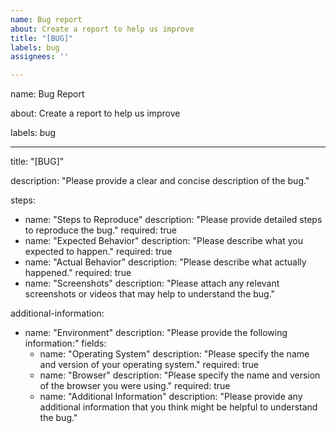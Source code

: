 ```yaml
---
name: Bug report
about: Create a report to help us improve
title: "[BUG]"
labels: bug
assignees: ''

---
```


name: Bug Report

about: Create a report to help us improve

labels: bug

---

title: "[BUG]"

description: "Please provide a clear and concise description of the bug."

steps:
  - name: "Steps to Reproduce"
    description: "Please provide detailed steps to reproduce the bug."
    required: true
  - name: "Expected Behavior"
    description: "Please describe what you expected to happen."
    required: true
  - name: "Actual Behavior"
    description: "Please describe what actually happened."
    required: true
  - name: "Screenshots"
    description: "Please attach any relevant screenshots or videos that may help to understand the bug."

additional-information:
  - name: "Environment"
    description: "Please provide the following information:"
    fields:
      - name: "Operating System"
        description: "Please specify the name and version of your operating system."
        required: true
      - name: "Browser"
        description: "Please specify the name and version of the browser you were using."
        required: true
      - name: "Additional Information"
        description: "Please provide any additional information that you think might be helpful to understand the bug."
